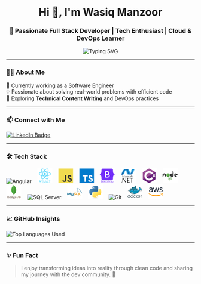 <h1 align="center">Hi 👋, I'm Wasiq Manzoor</h1>
<h3 align="center">🚀 Passionate Full Stack Developer | Tech Enthusiast | Cloud & DevOps Learner</h3>


<p align="center">
  <img src="https://readme-typing-svg.herokuapp.com?font=Fira+Code&duration=3000&pause=500&color=58A6FF&width=435&lines=Full+Stack+Developer;Backend+%7C+.NET+%7C+Node.js;Frontend+%7C+React+%7C+Angular;Cloud+%7C+Docker+%7C+AWS;Tech+Content+Writer+%F0%9F%93%9D" alt="Typing SVG" />
</p>

---

### 🧑‍💻 About Me
 🔭 Currently working as a Software Engineer  
 💡 Passionate about solving real-world problems with efficient code  
 🌱 Exploring **Technical Content Writing** and DevOps practices  


---

### 📫 Connect with Me

<p align="left">
  <a href="https://linkedin.com/in/wasiqmanzoor1" target="_blank">
    <img src="https://img.shields.io/badge/LinkedIn-Connect-blue?style=for-the-badge&logo=linkedin" alt="LinkedIn Badge"/>
  </a>
</p>

---

### 🛠️ Tech Stack

<p align="left">
  <img src="https://angular.io/assets/images/logos/angular/angular.svg" alt="Angular" width="40" height="40" />
  &nbsp;&nbsp;
  <img src="https://raw.githubusercontent.com/devicons/devicon/master/icons/react/react-original-wordmark.svg" alt="React" width="40" height="40" />
  &nbsp;&nbsp;
  <img src="https://raw.githubusercontent.com/devicons/devicon/master/icons/javascript/javascript-original.svg" alt="JavaScript" width="40" height="40" />
  &nbsp;&nbsp;
  <img src="https://raw.githubusercontent.com/devicons/devicon/master/icons/typescript/typescript-original.svg" alt="TypeScript" width="40" height="40" />
  &nbsp;&nbsp;
  <img src="https://raw.githubusercontent.com/devicons/devicon/master/icons/bootstrap/bootstrap-plain-wordmark.svg" alt="Bootstrap" width="40" height="40" />
  &nbsp;&nbsp;
  <img src="https://raw.githubusercontent.com/devicons/devicon/master/icons/dot-net/dot-net-original-wordmark.svg" alt=".NET" width="40" height="40" />
  &nbsp;&nbsp;
  <img src="https://raw.githubusercontent.com/devicons/devicon/master/icons/csharp/csharp-original.svg" alt="C#" width="40" height="40" />
  &nbsp;&nbsp;
  <img src="https://raw.githubusercontent.com/devicons/devicon/master/icons/nodejs/nodejs-original-wordmark.svg" alt="Node.js" width="40" height="40" />
  &nbsp;&nbsp;
  <img src="https://raw.githubusercontent.com/devicons/devicon/master/icons/mongodb/mongodb-original-wordmark.svg" alt="MongoDB" width="40" height="40" />
  &nbsp;&nbsp;
  <img src="https://www.svgrepo.com/show/303229/microsoft-sql-server-logo.svg" alt="SQL Server" width="40" height="40" />
  &nbsp;&nbsp;
  <img src="https://raw.githubusercontent.com/devicons/devicon/master/icons/mysql/mysql-original-wordmark.svg" alt="MySQL" width="40" height="40" />
  &nbsp;&nbsp;
  <img src="https://raw.githubusercontent.com/devicons/devicon/master/icons/python/python-original.svg" alt="Python" width="40" height="40" />
  &nbsp;&nbsp;
  <img src="https://www.vectorlogo.zone/logos/git-scm/git-scm-icon.svg" alt="Git" width="40" height="40" />
  &nbsp;&nbsp;
  <img src="https://raw.githubusercontent.com/devicons/devicon/master/icons/docker/docker-original-wordmark.svg" alt="Docker" width="40" height="40" />
  &nbsp;&nbsp;
  <img src="https://raw.githubusercontent.com/devicons/devicon/master/icons/amazonwebservices/amazonwebservices-original-wordmark.svg" alt="AWS" width="40" height="40" />
</p>

---

### 📈 GitHub Insights

<p align="left">
  <img src="https://github-readme-stats.vercel.app/api/top-langs/?username=wasiqmanzoor90&layout=compact&theme=tokyonight&hide_border=true&langs_count=8" alt="Top Languages Used" />
</p>

---

### ✨ Fun Fact  
> I enjoy transforming ideas into reality through clean code and sharing my journey with the dev community. 🚀

